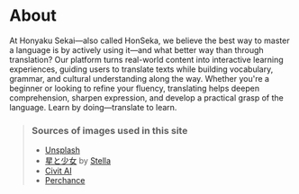 # About

At Honyaku Sekai—also called HonSeka, we believe the best way to master a language is by actively using it—and what better way than through translation? Our platform turns real-world content into interactive learning experiences, guiding users to translate texts while building vocabulary, grammar, and cultural understanding along the way. Whether you're a beginner or looking to refine your fluency, translating helps deepen comprehension, sharpen expression, and develop a practical grasp of the language. Learn by doing—translate to learn.

> ### Sources of images used in this site
> - [Unsplash](https://unsplash.com/)
> - [星と少女](https://www.pixiv.net/artworks/108916539) by [Stella](https://www.pixiv.net/users/93273965)
> - [Civit AI](https://civitai.com/)
> - [Perchance](https://perchance.org/)